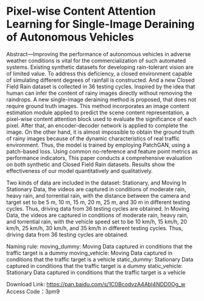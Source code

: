 Pixel-wise Content Attention Learning for Single-Image Deraining of Autonomous Vehicles
====
Abstract—Improving the performance of autonomous vehicles in adverse weather conditions is vital for the commercialization of such automated systems. Existing synthetic datasets for developing rain-tolerant vision are of limited value. To address this deficiency, a closed environment capable of simulating different degrees of rainfall is constructed. And a new Closed Field Rain dataset is collected in 36 testing cycles. Inspired by the idea that human can infer the content of rainy images directly without removing the raindrops. A new single-image deraining method is proposed, that does not require ground truth images. This method incorporates an image content estimation module applied to predict the scene content representation, a pixel-wise content attention block used to evaluate the significance of each pixel. After that, an encoder-decoder network is applied to complete the image. On the other hand, it is almost impossible to obtain the ground truth of rainy images because of the dynamic characteristics of real traffic environment. Thus, the model is trained by employing PatchGAN, using a patch-based loss. Using common no-reference and feature point metrics as performance indicators, This paper conducts a comprehensive evaluation on both synthetic and Closed Field Rain datasets. Results show the effectiveness of our model quantitatively and qualitatively.

Two kinds of data are included in the dataset: Stationary, and Moving
In Stationary Data, the videos are captured in conditions of moderate rain, heavy rain, and torrential rain, with the distance between the camera and target set to be 5 m, 10 m, 15 m, 20 m, 25 m, and 30 m in different testing cycles. Thus, driving data from 36 testing cycles are obtained.
In Moving Data, the videos are captured in conditions of moderate rain, heavy rain, and torrential rain, with the vehicle speed set to be 10 km/h, 15 km/h, 20 km/h, 25 km/h, 30 km/h, and 35 km/h in different testing cycles. Thus, driving data from 36 testing cycles are obtained.

Naming rule: moving_dummy: Moving Data captured in conditions that the traffic target is a dummy
             moving_vehicle: Moving Data captured in conditions that the traffic target is a vehicle
             static_dummy: Stationary Data captured in conditions that the traffic target is a dummy
             static_vehicle: Stationary Data captured in conditions that the traffic target is a vehicle
             
Download Link: https://pan.baidu.com/s/1C0BcodvzA4AbI4NDD0Og_w 
Access Code：3pm9



